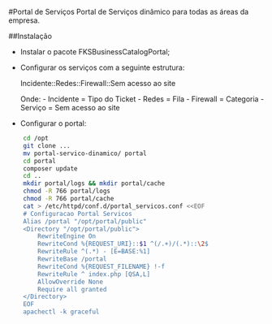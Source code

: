 #Portal de Serviços
Portal de Serviços dinâmico para todas as áreas da empresa.

##Instalação
- Instalar o pacote FKSBusinessCatalogPortal;

- Configurar os serviços com a seguinte estrutura:

    Incidente::Redes::Firewall::Sem acesso ao site
    
    Onde:
        - Incidente = Tipo do Ticket
        - Redes     = Fila
        - Firewall  = Categoria
        - Serviço   = Sem acesso ao site
        
- Configurar o portal:
```bash
    cd /opt
    git clone ...
    mv portal-servico-dinamico/ portal
    cd portal
    composer update
    cd ..
    mkdir portal/logs && mkdir portal/cache
    chmod -R 766 portal/logs
    chmod -R 766 portal/cache
    cat > /etc/httpd/conf.d/portal_servicos.conf <<EOF
    # Configuracao Portal Servicos
    Alias /portal "/opt/portal/public"
    <Directory "/opt/portal/public">
        RewriteEngine On
        RewriteCond %{REQUEST_URI}::$1 ^(/.+)/(.*)::\2$
        RewriteRule ^(.*) - [E=BASE:%1]
        RewriteBase /portal
        RewriteCond %{REQUEST_FILENAME} !-f
        RewriteRule ^ index.php [QSA,L]
        AllowOverride None
        Require all granted
    </Directory>
    EOF
    apachectl -k graceful
```
